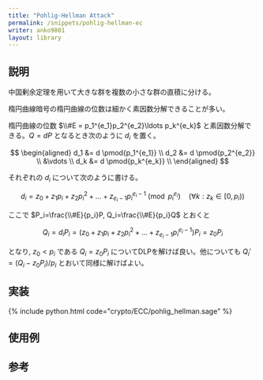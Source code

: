 ```yaml
---
title: "Pohlig-Hellman Attack"
permalink: /snippets/pohlig-hellman-ec
writer: anko9801
layout: library
---
```


## 説明

中国剰余定理を用いて大きな群を複数の小さな群の直積に分ける。

楕円曲線暗号の楕円曲線の位数は細かく素因数分解できることが多い。

楕円曲線の位数 $\\#E = p_1^{e_1}p_2^{e_2}\ldots p_k^{e_k}$ と素因数分解できる。$Q = dP$ となるとき次のように $d_i$ を置く。

$$
\begin{aligned}
d_1 &= d \pmod{p_1^{e_1}} \\
d_2 &= d \pmod{p_2^{e_2}} \\
&\vdots \\
d_k &= d \pmod{p_k^{e_k}} \\
\end{aligned}
$$

それぞれの $d_i$ について次のように書ける。

$$
d_i=z_0+z_1p_i+z_2p_i^2+\ldots+z_{e_i−1}p_i^{e_i−1} \pmod{p_i^{e_i}} \quad (∀k:z_k \in [0,p_i))
$$

ここで $P_i=\frac{\\#E}{p_i}P, Q_i=\frac{\\#E}{p_i}Q$ とおくと

$$
Q_i = d_iP_i = (z_0+z_1p_i+z_2p_i^2+\ldots+z_{e_i−1}p_i^{e_i−1})P_i = z_0P_i
$$

となり, $z_0 < p_i$ である $Q_i = z_0P_i$ についてDLPを解けば良い。他についても $Q_i' = (Q_i - z_0P_i) / p_i$ とおいて同様に解けばよい。

## 実装

{% include python.html code="crypto/ECC/pohlig_hellman.sage" %}

## 使用例

## 参考
